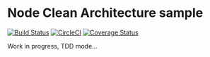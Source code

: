 # Node Clean Architecture sample

[![Build Status](https://travis-ci.org/pxai/node-clean-architecture.svg?branch=master)](https://travis-ci.org/pxai/node-clean-architecture)
[![CircleCI](https://circleci.com/gh/pxai/node-clean-architecture.svg?style=svg)](https://circleci.com/gh/pxai/node-clean-architecture)
[![Coverage Status](https://coveralls.io/repos/github/pxai/node-clean-architecture/badge.svg?branch=master)](https://coveralls.io/github/pxai/node-clean-architecture?branch=master)

Work in progress, TDD mode...
